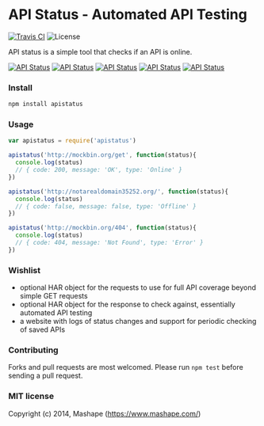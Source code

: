 # API Status - Automated API Testing 
[![Travis CI](https://img.shields.io/travis/Mashape/apistatus.svg)](https://travis-ci.org/Mashape/apistatus/) ![License](https://img.shields.io/npm/l/apistatus.svg)

API status is a simple tool that checks if an API is online. 

[![API Status](https://img.shields.io/badge/API-online-brightgreen.svg)](http://labs.mashape.com/apistatus) [![API Status](https://img.shields.io/badge/API-301%20redirect-yellowgreen.svg)](http://labs.mashape.com/apistatus) [![API Status](https://img.shields.io/badge/API-404%20client%20error-orange.svg)](http://labs.mashape.com/apistatus) [![API Status](https://img.shields.io/badge/API-501%20server%20error-red.svg)](http://labs.mashape.com/apistatus) [![API Status](https://img.shields.io/badge/API-offline-lightgray.svg)](http://labs.mashape.com/apistatus)

### Install

```sh
npm install apistatus
```

### Usage

```js
var apistatus = require('apistatus')

apistatus('http://mockbin.org/get', function(status){
  console.log(status)
  // { code: 200, message: 'OK', type: 'Online' }
})

apistatus('http://notarealdomain35252.org/', function(status){
  console.log(status)
  // { code: false, message: false, type: 'Offline' }
})

apistatus('http://mockbin.org/404', function(status){
  console.log(status)
  // { code: 404, message: 'Not Found', type: 'Error' }
})
```

### Wishlist

- optional HAR object for the requests to use for full API coverage beyond simple GET requests
- optional HAR object for the response to check against, essentially automated API testing 
- a website with logs of status changes and support for periodic checking of saved APIs

### Contributing

Forks and pull requests are most welcomed. Please run `npm test` before sending a pull request. 

### MIT license

Copyright (c) 2014, Mashape (https://www.mashape.com/)
